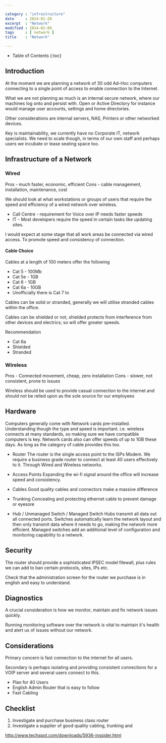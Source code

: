 ```yaml
---

category : "infrastructure"
date     : 2014-01-20
excerpt  : "Network"
modified : 2014-02-09
tags     : [ network ]
title    : "Network"

---
```


* Table of Contents
{:toc}

## Introduction

At the moment we are planning a network of 30 odd Ad-Hoc computers connecting
to a single point of access to enable connection to the Internet.

What we are not planning as much is an internal secure network, where our machines
log onto and persist with. Open or Active Directory for instance would manage
user accounts, settings and home directories.

Other considerations are internal servers, NAS, Printers or other networked
devices.

Key is maintainability, we currently have no Corporate IT, network specialists.
We need to scale though, in terms of our own staff and perhaps users we incubate
or lease seating space too.

## Infrastructure of a Network

### Wired

Pros - much faster, economic, efficient
Cons - cable management, installation, maintenance, cost

We should look at what workstations or groups of users that require the speed and
efficiency of a wired network over wireless.

* Call Centre - requirement for Voice over IP needs faster speeds
* IT - Most developers require the speed in certain tasks like updating sites.

I would expect at some stage that all work areas be connected via wired access.
To promote speed and consistency of connection.

#### Cable Choice

Cables at a length of 100 meters offer the following

* Cat 5  - 100Mb
* Cat 5e - 1GB
* Cat 6  - 1GB
* Cat 6a - 10GB
* Unofficially there is Cat 7 to

Cables can be solid or stranded, generally we will utilise stranded cables within
the office.

Cables can be shielded or not, shielded protects from interference from other
devices and electrics; so will offer greater speeds.

Recommendation
* Cat 6a
* Shielded
* Stranded

### Wireless
Pros - Connected movement, cheap, zero installation
Cons - slower, not consistent, prone to issues

Wireless should be used to provide casual connection to the internet and should
not be relied upon as the sole source for our employees

## Hardware
Computers generally come with Network cards pre-installed. Understanding though
the type and speed is important. i.e. wireless connects at many standards, so
making sure we have compatible computers is key. Network cards also can offer
speeds of up to 1GB these days. As long as the category of cable provides this
too.

* Router
The router is the single access point to the ISPs Modem. We require a business
grade router to connect at least 40 users effectively to it. Through Wired and
Wireless networks.

* Access Points
Expanding the wi-fi signal around the office will increase speed and consistency.

* Cables
Good quality cables and connectors make a massive difference

* Trunking
Concealing and protecting ethernet cable to prevent damage or eyesore

* Hub / Unmanaged Switch / Managed Switch
Hubs transmit all data out all connected ports.  Switches automatically learn the
network layout and then only transmit data where it needs to go, making the network
more efficient. Managed switches add an additional level of configuration and
monitoring capability to a network.

## Security
The router should provide a sophisticated IPSEC model filewall, plus rules we can
add to ban certain protocols, sites, IPs etc.

Check that the administration screen for the router we purchase is in english and
easy to understand.

## Diagnostics
A crucial consideration is how we monitor, maintain and fix network issues quickly.

Running monitoring software over the network is vital to maintain it's health and
alert us of issues without our network.

## Considerations
Primary concern is fast connection to the internet for all users.

Secondary is perhaps isolating and providing consistent connections for a VOIP
server and several users connect to this.

* Plan for 40 Users
* English Admin Router that is easy to follow
* Fast Cabling

## Checklist
1. Investigate and purchase business class router
2. Investigate a supplier of good quality cabling, trunking and

http://www.techspot.com/downloads/5936-inssider.html
